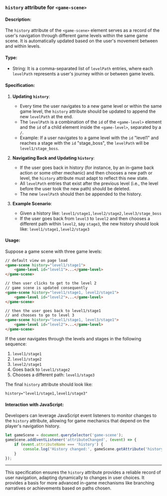 
### `history` attribute for `<game-scene>`

#### Description:

The `history` attribute of the `<game-scene>` element serves as a record of the user's navigation through different game levels within the same game scene. It is automatically updated based on the user's movement between and within levels.

#### Type:

- String: It is a comma-separated list of `levelPath` entries, where each `levelPath` represents a user's journey within or between game levels.

#### Specification:

1. **Updating `history`**:
    - Every time the user navigates to a new game level or within the same game level, the `history` attribute should be updated to append the new `levelPath` at the end.
    - The `levelPath` is a combination of the `id` of the `<game-level>` element and the `id` of a child element inside the `<game-level>`, separated by a `/`.
    - Example: If a user navigates to a game level with the `id` "level1" and reaches a stage with the `id` "stage_boss", the `levelPath` will be `level1/stage_boss`.

2. **Navigating Back and Updating `history`**:
    - If the user goes back in history (for instance, by an in-game back action or some other mechanic) and then chooses a new path or level, the `history` attribute must adapt to reflect this new state.
    - All `levelPath` entries that exist after the previous level (i.e., the level before the user took the new path) should be deleted.
    - The new `levelPath` should then be appended to the history.

3. **Example Scenario**:
    - Given a history like: `level1/stage1,level2/stage2,level3/stage_boss`
    - If the user goes back from `level3` to `level2` and then chooses a different path within `level2`, say `stage3`, the new history should look like: `level1/stage1,level2/stage3`

#### Usage:

Suppose a game scene with three game levels:

```html
// default view on page load
<game-scene history="level1/stage1">
    <game-level id="level1">...</game-level>
</game-scene>

// then user clicks to get to the level 2
// game scene is updated consequently
<game-scene history="level1/stage1, level2/stage1">
    <game-level id="level2">...</game-level>
</game-scene>

// then the user goes back to level1/stage1
// and chooses to go to level 3
<game-scene history="level1/stage1, level3/stage1">
    <game-level id="level2">...</game-level>
</game-scene>
```


If the user navigates through the levels and stages in the following sequence:

1. `level1/stage1`
2. `level1/stage2`
3. `level2/stage1`
4. Goes back to `level1/stage2`
5. Chooses a different path: `level1/stage3`

The final `history` attribute should look like:

```
history="level1/stage1,level1/stage3"
```

#### Interaction with JavaScript:

Developers can leverage JavaScript event listeners to monitor changes to the `history` attribute, allowing for game mechanics that depend on the player's navigation history.

```javascript
let gameScene = document.querySelector('game-scene');
gameScene.addEventListener('attributeChanged', (event) => {
    if (event.attributeName === 'history') {
        console.log('History changed:', gameScene.getAttribute('history'));
    }
});
```

---

This specification ensures the `history` attribute provides a reliable record of user navigation, adapting dynamically to changes in user choices. It provides a basis for more advanced in-game mechanisms like branching narratives or achievements based on paths chosen.